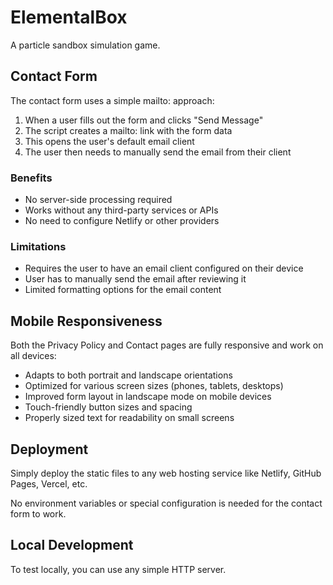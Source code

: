# ElementalBox

A particle sandbox simulation game.

## Contact Form

The contact form uses a simple mailto: approach:

1. When a user fills out the form and clicks "Send Message"
2. The script creates a mailto: link with the form data
3. This opens the user's default email client
4. The user then needs to manually send the email from their client

### Benefits

- No server-side processing required
- Works without any third-party services or APIs
- No need to configure Netlify or other providers

### Limitations

- Requires the user to have an email client configured on their device
- User has to manually send the email after reviewing it
- Limited formatting options for the email content

## Mobile Responsiveness

Both the Privacy Policy and Contact pages are fully responsive and work on all devices:

- Adapts to both portrait and landscape orientations
- Optimized for various screen sizes (phones, tablets, desktops)
- Improved form layout in landscape mode on mobile devices
- Touch-friendly button sizes and spacing
- Properly sized text for readability on small screens

## Deployment

Simply deploy the static files to any web hosting service like Netlify, GitHub Pages, Vercel, etc.

No environment variables or special configuration is needed for the contact form to work.

## Local Development

To test locally, you can use any simple HTTP server. 